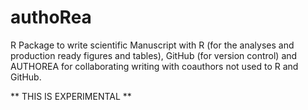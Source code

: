 # authoRea
R Package to write scientific Manuscript with R (for the analyses and production ready figures and tables), GitHub (for version control) and AUTHOREA for collaborating writing with coauthors not used to R and GitHub.

** THIS IS EXPERIMENTAL **
